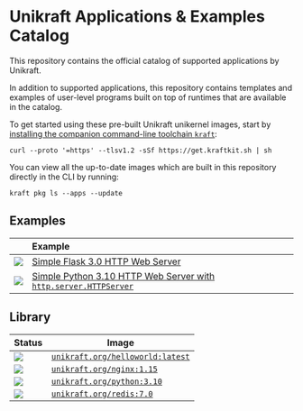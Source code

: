 # Unikraft Applications & Examples Catalog

This repository contains the official catalog of supported applications by
Unikraft.

In addition to supported applications, this repository contains templates and
examples of user-level programs built on top of runtimes that are available in
the catalog.

To get started using these pre-built Unikraft unikernel images, start by [installing the companion command-line toolchain `kraft`](https://unikraft.org/docs/cli):

```
curl --proto '=https' --tlsv1.2 -sSf https://get.kraftkit.sh | sh
```

You can view all the up-to-date images which are built in this repository directly in the CLI by running:

```
kraft pkg ls --apps --update
```

## Examples

| | Example |
|-|:-|
| ![](https://raw.githubusercontent.com/unikraft/catalog/main/icons/python3.svg) | [Simple Flask 3.0 HTTP Web Server](https://github.com/unikraft/catalog/tree/main/examples/http-python3.10-flask3.0) |
| ![](https://raw.githubusercontent.com/unikraft/catalog/main/icons/python3.svg) | [Simple Python 3.10 HTTP Web Server with `http.server.HTTPServer`](https://github.com/unikraft/catalog/tree/main/examples/http-python3.10) |

## Library

| Status | Image |
|-|-|
| ![](https://github.com/unikraft/catalog/actions/workflows/library-helloworld.yaml/badge.svg) | [`unikraft.org/helloworld:latest`](library/helloworld) |
| ![](https://github.com/unikraft/catalog/actions/workflows/library-nginx1.15.yaml/badge.svg) | [`unikraft.org/nginx:1.15`](library/nginx1.15) |
| ![](https://github.com/unikraft/catalog/actions/workflows/library-python3.10.yaml/badge.svg) | [`unikraft.org/python:3.10`](library/python3.10) |
| ![](https://github.com/unikraft/catalog/actions/workflows/library-redis7.0.yaml/badge.svg) | [`unikraft.org/redis:7.0`](library/redis7.0) |
